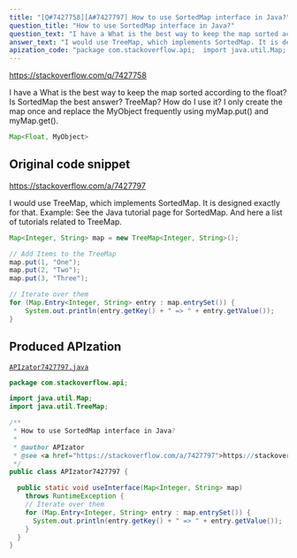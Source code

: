 ```yaml
---
title: "[Q#7427758][A#7427797] How to use SortedMap interface in Java?"
question_title: "How to use SortedMap interface in Java?"
question_text: "I have a What is the best way to keep the map sorted according to the float? Is SortedMap the best answer? TreeMap? How do I use it? I only create the map once and replace the MyObject frequently using myMap.put() and myMap.get()."
answer_text: "I would use TreeMap, which implements SortedMap. It is designed exactly for that. Example: See the Java tutorial page for SortedMap. And here a list of tutorials related to TreeMap."
apization_code: "package com.stackoverflow.api;  import java.util.Map; import java.util.TreeMap;  /**  * How to use SortedMap interface in Java?  *  * @author APIzator  * @see <a href=\"https://stackoverflow.com/a/7427797\">https://stackoverflow.com/a/7427797</a>  */ public class APIzator7427797 {    public static void useInterface(Map<Integer, String> map)     throws RuntimeException {     // Iterate over them     for (Map.Entry<Integer, String> entry : map.entrySet()) {       System.out.println(entry.getKey() + \" => \" + entry.getValue());     }   } }"
---
```


https://stackoverflow.com/q/7427758

I have a
What is the best way to keep the map sorted according to the float?
Is SortedMap the best answer? TreeMap? How do I use it?
I only create the map once and replace the MyObject frequently using myMap.put() and myMap.get().


```java
Map<Float, MyObject>
```


## Original code snippet

https://stackoverflow.com/a/7427797

I would use TreeMap, which implements SortedMap. It is designed exactly for that.
Example:
See the Java tutorial page for SortedMap.
And here a list of tutorials related to TreeMap.

```java
Map<Integer, String> map = new TreeMap<Integer, String>();

// Add Items to the TreeMap
map.put(1, "One");
map.put(2, "Two");
map.put(3, "Three");

// Iterate over them
for (Map.Entry<Integer, String> entry : map.entrySet()) {
    System.out.println(entry.getKey() + " => " + entry.getValue());
}
```

## Produced APIzation

[`APIzator7427797.java`](https://github.com/pasqualesalza/apization-temp-data/raw/master/apizations/java/APIzator7427797.java)

```java
package com.stackoverflow.api;

import java.util.Map;
import java.util.TreeMap;

/**
 * How to use SortedMap interface in Java?
 *
 * @author APIzator
 * @see <a href="https://stackoverflow.com/a/7427797">https://stackoverflow.com/a/7427797</a>
 */
public class APIzator7427797 {

  public static void useInterface(Map<Integer, String> map)
    throws RuntimeException {
    // Iterate over them
    for (Map.Entry<Integer, String> entry : map.entrySet()) {
      System.out.println(entry.getKey() + " => " + entry.getValue());
    }
  }
}

```